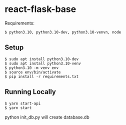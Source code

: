 # react-flask-base

Requirements:
    
    $ python3.10, python3.10-dev, python3.10-venvn, node

## Setup
    $ sudo apt install python3.10-dev
    $ sudo apt install python3.10-venv
    $ python3.10 -m venv env
    $ source env/bin/activate
    $ pip install -r requirements.txt

## Running Locally
    $ yarn start-api
    $ yarn start

python init_db.py will create database.db